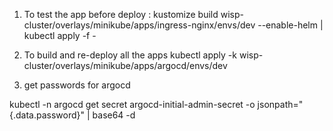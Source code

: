 1) To test the app before deploy : kustomize build wisp-cluster/overlays/minikube/apps/ingress-nginx/envs/dev --enable-helm | kubectl apply -f -


2) To build and re-deploy all the apps
kubectl apply -k wisp-cluster/overlays/minikube/apps/argocd/envs/dev

3) get passwords for argocd

kubectl -n argocd get secret argocd-initial-admin-secret -o jsonpath="{.data.password}" | base64 -d 

